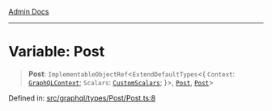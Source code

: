 [Admin Docs](/)

***

# Variable: Post

> **Post**: `ImplementableObjectRef`\<`ExtendDefaultTypes`\<\{ `Context`: [`GraphQLContext`](../../../../context/type-aliases/GraphQLContext.md); `Scalars`: [`CustomScalars`](../../../../scalars/type-aliases/CustomScalars.md); \}\>, [`Post`](../type-aliases/Post.md), [`Post`](../type-aliases/Post.md)\>

Defined in: [src/graphql/types/Post/Post.ts:8](https://github.com/PurnenduMIshra129th/talawa-api/blob/dd95e2d2302936a5436289a9e626f7f4e2b14e02/src/graphql/types/Post/Post.ts#L8)
